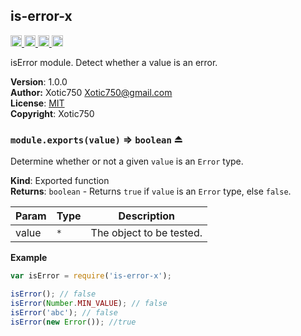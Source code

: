 <a name="module_is-error-x"></a>
## is-error-x
<a href="https://travis-ci.org/Xotic750/is-error-x"
title="Travis status">
<img src="https://travis-ci.org/Xotic750/is-error-x.svg?branch=master"
alt="Travis status" height="18">
</a>
<a href="https://david-dm.org/Xotic750/is-error-x"
title="Dependency status">
<img src="https://david-dm.org/Xotic750/is-error-x.svg"
alt="Dependency status" height="18"/>
</a>
<a href="https://david-dm.org/Xotic750/is-error-x#info=devDependencies"
title="devDependency status">
<img src="https://david-dm.org/Xotic750/is-error-x/dev-status.svg"
alt="devDependency status" height="18"/>
</a>
<a href="https://badge.fury.io/js/is-error-x" title="npm version">
<img src="https://badge.fury.io/js/is-error-x.svg"
alt="npm version" height="18">
</a>

isError module. Detect whether a value is an error.

**Version**: 1.0.0  
**Author:** Xotic750 <Xotic750@gmail.com>  
**License**: [MIT](&lt;https://opensource.org/licenses/MIT&gt;)  
**Copyright**: Xotic750  
<a name="exp_module_is-error-x--module.exports"></a>
### `module.exports(value)` ⇒ <code>boolean</code> ⏏
Determine whether or not a given `value` is an `Error` type.

**Kind**: Exported function  
**Returns**: <code>boolean</code> - Returns `true` if `value` is an `Error` type,
 else `false`.  

| Param | Type | Description |
| --- | --- | --- |
| value | <code>\*</code> | The object to be tested. |

**Example**  
```js
var isError = require('is-error-x');

isError(); // false
isError(Number.MIN_VALUE); // false
isError('abc'); // false
isError(new Error()); //true
```

